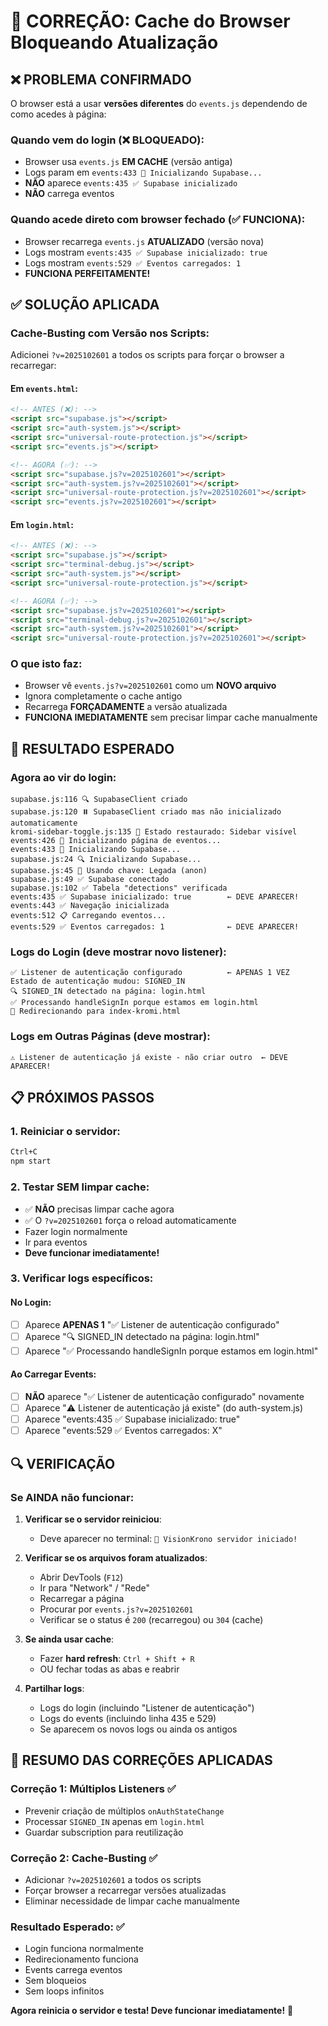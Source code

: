# 🔧 CORREÇÃO: Cache do Browser Bloqueando Atualização

## ❌ PROBLEMA CONFIRMADO

O browser está a usar **versões diferentes** do `events.js` dependendo de como acedes à página:

### **Quando vem do login (❌ BLOQUEADO)**:
- Browser usa `events.js` **EM CACHE** (versão antiga)
- Logs param em `events:433 🔑 Inicializando Supabase...`
- **NÃO** aparece `events:435 ✅ Supabase inicializado`
- **NÃO** carrega eventos

### **Quando acede direto com browser fechado (✅ FUNCIONA)**:
- Browser recarrega `events.js` **ATUALIZADO** (versão nova)
- Logs mostram `events:435 ✅ Supabase inicializado: true`
- Logs mostram `events:529 ✅ Eventos carregados: 1`
- **FUNCIONA PERFEITAMENTE!**

## ✅ SOLUÇÃO APLICADA

### **Cache-Busting com Versão nos Scripts**:

Adicionei `?v=2025102601` a todos os scripts para forçar o browser a recarregar:

#### **Em `events.html`**:
```html
<!-- ANTES (❌): -->
<script src="supabase.js"></script>
<script src="auth-system.js"></script>
<script src="universal-route-protection.js"></script>
<script src="events.js"></script>

<!-- AGORA (✅): -->
<script src="supabase.js?v=2025102601"></script>
<script src="auth-system.js?v=2025102601"></script>
<script src="universal-route-protection.js?v=2025102601"></script>
<script src="events.js?v=2025102601"></script>
```

#### **Em `login.html`**:
```html
<!-- ANTES (❌): -->
<script src="supabase.js"></script>
<script src="terminal-debug.js"></script>
<script src="auth-system.js"></script>
<script src="universal-route-protection.js"></script>

<!-- AGORA (✅): -->
<script src="supabase.js?v=2025102601"></script>
<script src="terminal-debug.js?v=2025102601"></script>
<script src="auth-system.js?v=2025102601"></script>
<script src="universal-route-protection.js?v=2025102601"></script>
```

### **O que isto faz**:
- Browser vê `events.js?v=2025102601` como um **NOVO arquivo**
- Ignora completamente o cache antigo
- Recarrega **FORÇADAMENTE** a versão atualizada
- **FUNCIONA IMEDIATAMENTE** sem precisar limpar cache manualmente

## 🎯 RESULTADO ESPERADO

### **Agora ao vir do login**:
```
supabase.js:116 🔍 SupabaseClient criado
supabase.js:120 ⏸️ SupabaseClient criado mas não inicializado automaticamente
kromi-sidebar-toggle.js:135 🔄 Estado restaurado: Sidebar visível
events:426 🚀 Inicializando página de eventos...
events:433 🔑 Inicializando Supabase...
supabase.js:24 🔍 Inicializando Supabase...
supabase.js:45 🔑 Usando chave: Legada (anon)
supabase.js:49 ✅ Supabase conectado
supabase.js:102 ✅ Tabela "detections" verificada
events:435 ✅ Supabase inicializado: true        ← DEVE APARECER!
events:443 ✅ Navegação inicializada
events:512 📋 Carregando eventos...
events:529 ✅ Eventos carregados: 1              ← DEVE APARECER!
```

### **Logs do Login (deve mostrar novo listener)**:
```
✅ Listener de autenticação configurado          ← APENAS 1 VEZ
Estado de autenticação mudou: SIGNED_IN
🔍 SIGNED_IN detectado na página: login.html
✅ Processando handleSignIn porque estamos em login.html
🚀 Redirecionando para index-kromi.html
```

### **Logs em Outras Páginas (deve mostrar)**:
```
⚠️ Listener de autenticação já existe - não criar outro  ← DEVE APARECER!
```

## 📋 PRÓXIMOS PASSOS

### **1. Reiniciar o servidor**:
```bash
Ctrl+C
npm start
```

### **2. Testar SEM limpar cache**:
- ✅ **NÃO** precisas limpar cache agora
- ✅ O `?v=2025102601` força o reload automaticamente
- Fazer login normalmente
- Ir para eventos
- **Deve funcionar imediatamente!**

### **3. Verificar logs específicos**:

#### **No Login**:
- [ ] Aparece **APENAS 1** "✅ Listener de autenticação configurado"
- [ ] Aparece "🔍 SIGNED_IN detectado na página: login.html"
- [ ] Aparece "✅ Processando handleSignIn porque estamos em login.html"

#### **Ao Carregar Events**:
- [ ] **NÃO** aparece "✅ Listener de autenticação configurado" novamente
- [ ] Aparece "⚠️ Listener de autenticação já existe" (do auth-system.js)
- [ ] Aparece "events:435 ✅ Supabase inicializado: true"
- [ ] Aparece "events:529 ✅ Eventos carregados: X"

## 🔍 VERIFICAÇÃO

### **Se AINDA não funcionar**:

1. **Verificar se o servidor reiniciou**:
   - Deve aparecer no terminal: `🚀 VisionKrono servidor iniciado!`

2. **Verificar se os arquivos foram atualizados**:
   - Abrir DevTools (`F12`)
   - Ir para "Network" / "Rede"
   - Recarregar a página
   - Procurar por `events.js?v=2025102601`
   - Verificar se o status é `200` (recarregou) ou `304` (cache)

3. **Se ainda usar cache**:
   - Fazer **hard refresh**: `Ctrl + Shift + R`
   - OU fechar todas as abas e reabrir

4. **Partilhar logs**:
   - Logs do login (incluindo "Listener de autenticação")
   - Logs do events (incluindo linha 435 e 529)
   - Se aparecem os novos logs ou ainda os antigos

## 📝 RESUMO DAS CORREÇÕES APLICADAS

### **Correção 1: Múltiplos Listeners** ✅
- Prevenir criação de múltiplos `onAuthStateChange`
- Processar `SIGNED_IN` apenas em `login.html`
- Guardar subscription para reutilização

### **Correção 2: Cache-Busting** ✅
- Adicionar `?v=2025102601` a todos os scripts
- Forçar browser a recarregar versões atualizadas
- Eliminar necessidade de limpar cache manualmente

### **Resultado Esperado**: ✅
- Login funciona normalmente
- Redirecionamento funciona
- Events carrega eventos
- Sem bloqueios
- Sem loops infinitos

**Agora reinicia o servidor e testa! Deve funcionar imediatamente!** 🚀



